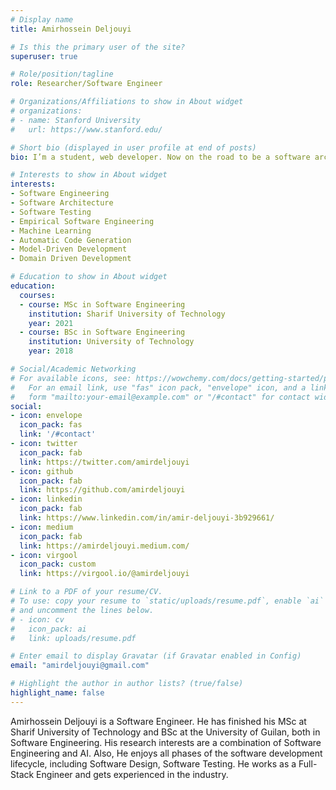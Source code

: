 ```yaml
---
# Display name
title: Amirhossein Deljouyi

# Is this the primary user of the site?
superuser: true

# Role/position/tagline
role: Researcher/Software Engineer

# Organizations/Affiliations to show in About widget
# organizations:
# - name: Stanford University
#   url: https://www.stanford.edu/

# Short bio (displayed in user profile at end of posts)
bio: I’m a student, web developer. Now on the road to be a software architect, trying to grow my skill set.

# Interests to show in About widget
interests:
- Software Engineering
- Software Architecture
- Software Testing
- Empirical Software Engineering
- Machine Learning
- Automatic Code Generation
- Model-Driven Development
- Domain Driven Development

# Education to show in About widget
education:
  courses:
  - course: MSc in Software Engineering
    institution: Sharif University of Technology
    year: 2021
  - course: BSc in Software Engineering
    institution: University of Technology
    year: 2018

# Social/Academic Networking
# For available icons, see: https://wowchemy.com/docs/getting-started/page-builder/#icons
#   For an email link, use "fas" icon pack, "envelope" icon, and a link in the
#   form "mailto:your-email@example.com" or "/#contact" for contact widget.
social:
- icon: envelope
  icon_pack: fas
  link: '/#contact'
- icon: twitter
  icon_pack: fab
  link: https://twitter.com/amirdeljouyi
- icon: github
  icon_pack: fab
  link: https://github.com/amirdeljouyi
- icon: linkedin
  icon_pack: fab
  link: https://www.linkedin.com/in/amir-deljouyi-3b929661/
- icon: medium
  icon_pack: fab
  link: https://amirdeljouyi.medium.com/
- icon: virgool
  icon_pack: custom
  link: https://virgool.io/@amirdeljouyi

# Link to a PDF of your resume/CV.
# To use: copy your resume to `static/uploads/resume.pdf`, enable `ai` icons in `params.toml`, 
# and uncomment the lines below.
# - icon: cv
#   icon_pack: ai
#   link: uploads/resume.pdf

# Enter email to display Gravatar (if Gravatar enabled in Config)
email: "amirdeljouyi@gmail.com"

# Highlight the author in author lists? (true/false)
highlight_name: false
---
```


Amirhossein Deljouyi is a Software Engineer. He has finished his MSc at Sharif University of Technology and BSc at the University of Guilan, both in Software Engineering. His research interests are a combination of Software Engineering and AI. Also, He enjoys all phases of the software development lifecycle, including Software Design, Software Testing. He works as a Full-Stack Engineer and gets experienced in the industry.
